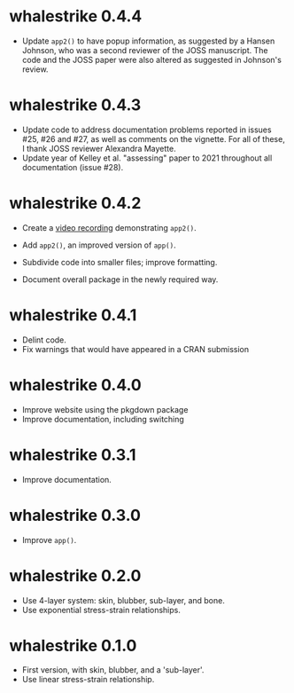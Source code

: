 # whalestrike 0.4.4

* Update `app2()` to have popup information, as suggested by a Hansen
  Johnson, who was a second reviewer of the JOSS manuscript. The code
  and the JOSS paper were also altered as suggested in Johnson's
  review.

# whalestrike 0.4.3

* Update code to address documentation problems reported in issues
  #25, #26 and #27, as well as comments on the vignette.  For all of
  these, I thank JOSS reviewer Alexandra Mayette.
* Update year of Kelley et al. "assessing" paper to 2021 throughout
  all documentation (issue #28).

# whalestrike 0.4.2

* Create a [video recording](https://youtu.be/kTMl3nXa5A4)
  demonstrating `app2()`.

* Add `app2()`, an improved version of `app()`.
* Subdivide code into smaller files; improve formatting.
* Document overall package in the newly required way.

# whalestrike 0.4.1

* Delint code.
* Fix warnings that would have appeared in a CRAN submission

# whalestrike 0.4.0

* Improve website using the pkgdown package
* Improve documentation, including switching

# whalestrike 0.3.1

* Improve documentation.

# whalestrike 0.3.0

* Improve `app()`.

# whalestrike 0.2.0

* Use 4-layer system: skin, blubber, sub-layer, and bone.
* Use exponential stress-strain relationships.

# whalestrike 0.1.0

* First version, with skin, blubber, and a 'sub-layer'.
* Use linear stress-strain relationship.
